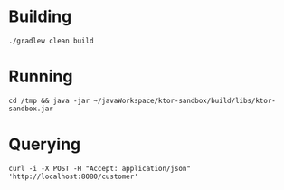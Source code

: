 # Building
```
./gradlew clean build
```

# Running
```
cd /tmp && java -jar ~/javaWorkspace/ktor-sandbox/build/libs/ktor-sandbox.jar
```

# Querying
```
curl -i -X POST -H "Accept: application/json" 'http://localhost:8080/customer'
```